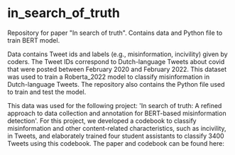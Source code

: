 # in_search_of_truth
Repository for paper "In search of truth". Contains data and Python file to train BERT model. 


Data contains Tweet ids and labels (e.g., misinformation, incivility) given by coders. The Tweet IDs correspond to Dutch-language Tweets about covid that were posted between February 2020 and February 2022. This dataset was used to train a Roberta_2022 model to classify misinformation in Dutch-language Tweets. The repository also contains the Python file used to train and test the model. 

This data was used for the following project: 'In search of truth: A refined approach to data collection and annotation for BERT-based misinformation detection'. For this project, we developed a codebook to classify misinformation and other content-related characteristics, such as incivility, in Tweets, and elaborately trained four student assistants to classify 3400 Tweets using this codebook. 
The paper and codebook can be found here: 
